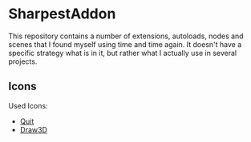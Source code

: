 # SharpestAddon

This repository contains a number of extensions, autoloads, nodes and scenes that I found myself using time and time again. It doesn't have a specific strategy what is in it, but rather what I actually use in several projects.

## Icons

Used Icons:

- [Quit](https://fonts.google.com/icons?selected=Material%20Icons%20Outlined%3Ahighlight_off%3A)
- [Draw3D](https://fonts.google.com/icons?selected=Material%20Symbols%20Outlined%3Ashape_line%3AFILL%400%3Bwght%40400%3BGRAD%400%3Bopsz%4048)
